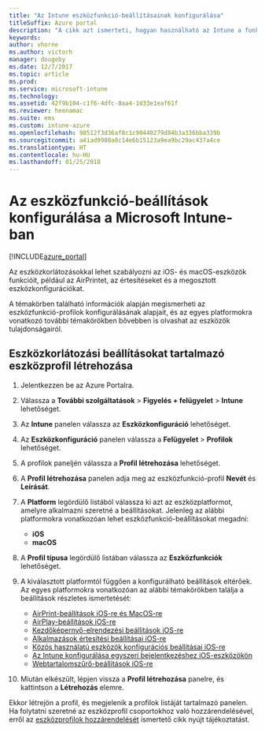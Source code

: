 ```yaml
---
title: "Az Intune eszközfunkció-beállításainak konfigurálása"
titleSuffix: Azure portal
description: "A cikk azt ismerteti, hogyan használható az Intune a funkciók kezelt eszközökön való konfigurálásához.”"
keywords: 
author: vhorne
ms.author: victorh
manager: dougeby
ms.date: 12/7/2017
ms.topic: article
ms.prod: 
ms.service: microsoft-intune
ms.technology: 
ms.assetid: 42f9b104-c1f6-4dfc-8aa4-1d33e1eaf61f
ms.reviewer: heenamac
ms.suite: ems
ms.custom: intune-azure
ms.openlocfilehash: 98512f3d36af8c1c90440279d84b3a336bba339b
ms.sourcegitcommit: a41ad9988a8c14e6b15123a9ea9bc29ac437a4ce
ms.translationtype: HT
ms.contentlocale: hu-HU
ms.lasthandoff: 01/25/2018
---
```

# <a name="how-to-configure-device-feature-settings-in-microsoft-intune"></a>Az eszközfunkció-beállítások konfigurálása a Microsoft Intune-ban

[!INCLUDE[azure_portal](./includes/azure_portal.md)]

Az eszközkorlátozásokkal lehet szabályozni az iOS- és macOS-eszközök funkcióit, például az AirPrintet, az értesítéseket és a megosztott eszközkonfigurációkat.

A témakörben található információk alapján megismerheti az eszközfunkció-profilok konfigurálásának alapjait, és az egyes platformokra vonatkozó további témakörökben bővebben is olvashat az eszközök tulajdonságairól.

## <a name="create-a-device-profile-containing-device-restriction-settings"></a>Eszközkorlátozási beállításokat tartalmazó eszközprofil létrehozása

1. Jelentkezzen be az Azure Portalra.
2. Válassza a **További szolgáltatások** > **Figyelés + felügyelet** > **Intune** lehetőséget.
3. Az **Intune** panelen válassza az **Eszközkonfiguráció** lehetőséget.
2. Az **Eszközkonfiguráció** panelen válassza a **Felügyelet** > **Profilok** lehetőséget.
3. A profilok paneljén válassza a **Profil létrehozása** lehetőséget.
4. A **Profil létrehozása** panelen adja meg az eszközfunkció-profil **Nevét** és **Leírását**.
5. A **Platform** legördülő listából válassza ki azt az eszközplatformot, amelyre alkalmazni szeretné a beállításokat. Jelenleg az alábbi platformokra vonatkozóan lehet eszközfunkció-beállításokat megadni:
    - **iOS**
    - **macOS**
6. A **Profil típusa** legördülő listában válassza az **Eszközfunkciók** lehetőséget. 
7. A kiválasztott platformtól függően a konfigurálható beállítások eltérőek. Az egyes platformokra vonatkozóan az alábbi témakörökben találja a beállítások részletes ismertetését:
    - [AirPrint-beállítások iOS-re és MacOS-re](air-print-settings-ios-macos.md)
    - [AirPlay-beállítások iOS-re](airplay-settings-ios.md)
    - [Kezdőképernyő-elrendezési beállítások iOS-re](home-screen-settings-ios.md)
    - [Alkalmazások értesítési beállításai iOS-re](app-notification-settings-ios.md)
    - [Közös használatú eszközök konfigurációs beállításai iOS-re](shared-device-settings-ios.md)
    - [Az Intune konfigurálása egyszeri bejelentkezéshez iOS-eszközökön](sso-ios.md)
    - [Webtartalomszűrő-beállítások iOS-re](web-content-filter-settings-ios.md)

8. Miután elkészült, lépjen vissza a **Profil létrehozása** panelre, és kattintson a **Létrehozás** elemre.

Ekkor létrejön a profil, és megjelenik a profilok listáját tartalmazó panelen.
Ha folytatni szeretné az eszközprofil csoportokhoz való hozzárendelésével, erről az [eszközprofilok hozzárendelését](device-profile-assign.md) ismertető cikk nyújt tájékoztatást.



